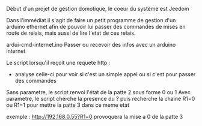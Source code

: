 Début d'un projet de gestion domotique, le coeur du système est Jeedom

Dans l'immédiat il s'agit de faire un petit programme de gestion d'un arduino ethernet afin de pouvoir lui passer des commandes de mises en route de relais, mais aussi de lire l'etat de ces relais.
 

ardui-cmd-internet.ino
Passer ou recevoir des infos avec un arduino internet

Le script lorsqu'il reçoit une requete http :
  - analyse celle-ci pour voir si c'est un simple appel ou si c'est pour passer des commandes
 
  Sans parametre, le script renvoi l'état de la patte 2 sous forme 0 ou 1
  Avec parametre, le script cherche la presence du ? puis recherche la chaine R1=0 ou R1=1 pour mettre la patte 3 dans ce meme etat
 
  exemple : http://192.168.0.55?R1=0 provoquera la mise a 0 de la patte 3
